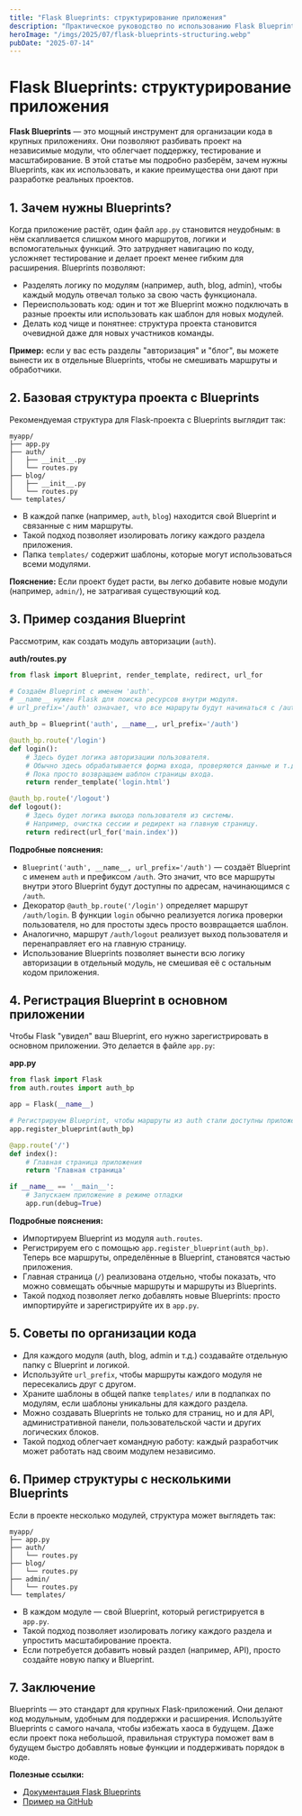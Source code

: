 ```yaml
---
title: "Flask Blueprints: структурирование приложения"
description: "Практическое руководство по использованию Flask Blueprints для модульной архитектуры. Примеры кода, структура проекта, лучшие практики."
heroImage: "/imgs/2025/07/flask-blueprints-structuring.webp"
pubDate: "2025-07-14"
---
```


# Flask Blueprints: структурирование приложения

**Flask Blueprints** — это мощный инструмент для организации кода в крупных приложениях. Они позволяют разбивать проект на независимые модули, что облегчает поддержку, тестирование и масштабирование. В этой статье мы подробно разберём, зачем нужны Blueprints, как их использовать, и какие преимущества они дают при разработке реальных проектов.

## 1. Зачем нужны Blueprints?

Когда приложение растёт, один файл `app.py` становится неудобным: в нём скапливается слишком много маршрутов, логики и вспомогательных функций. Это затрудняет навигацию по коду, усложняет тестирование и делает проект менее гибким для расширения. Blueprints позволяют:
- Разделять логику по модулям (например, auth, blog, admin), чтобы каждый модуль отвечал только за свою часть функционала.
- Переиспользовать код: один и тот же Blueprint можно подключать в разные проекты или использовать как шаблон для новых модулей.
- Делать код чище и понятнее: структура проекта становится очевидной даже для новых участников команды.

**Пример:** если у вас есть разделы "авторизация" и "блог", вы можете вынести их в отдельные Blueprints, чтобы не смешивать маршруты и обработчики.

## 2. Базовая структура проекта с Blueprints

Рекомендуемая структура для Flask-проекта с Blueprints выглядит так:

```
myapp/
├── app.py
├── auth/
│   ├── __init__.py
│   └── routes.py
├── blog/
│   ├── __init__.py
│   └── routes.py
└── templates/
```

- В каждой папке (например, `auth`, `blog`) находится свой Blueprint и связанные с ним маршруты.
- Такой подход позволяет изолировать логику каждого раздела приложения.
- Папка `templates/` содержит шаблоны, которые могут использоваться всеми модулями.

**Пояснение:**
Если проект будет расти, вы легко добавите новые модули (например, `admin/`), не затрагивая существующий код.

## 3. Пример создания Blueprint

Рассмотрим, как создать модуль авторизации (`auth`).

**auth/routes.py**
```python
from flask import Blueprint, render_template, redirect, url_for

# Создаём Blueprint с именем 'auth'.
# __name__ нужен Flask для поиска ресурсов внутри модуля.
# url_prefix='/auth' означает, что все маршруты будут начинаться с /auth

auth_bp = Blueprint('auth', __name__, url_prefix='/auth')

@auth_bp.route('/login')
def login():
    # Здесь будет логика авторизации пользователя.
    # Обычно здесь обрабатывается форма входа, проверяются данные и т.д.
    # Пока просто возвращаем шаблон страницы входа.
    return render_template('login.html')

@auth_bp.route('/logout')
def logout():
    # Здесь будет логика выхода пользователя из системы.
    # Например, очистка сессии и редирект на главную страницу.
    return redirect(url_for('main.index'))
```

**Подробные пояснения:**
- `Blueprint('auth', __name__, url_prefix='/auth')` — создаёт Blueprint с именем `auth` и префиксом `/auth`. Это значит, что все маршруты внутри этого Blueprint будут доступны по адресам, начинающимся с `/auth`.
- Декоратор `@auth_bp.route('/login')` определяет маршрут `/auth/login`. В функции `login` обычно реализуется логика проверки пользователя, но для простоты здесь просто возвращается шаблон.
- Аналогично, маршрут `/auth/logout` реализует выход пользователя и перенаправляет его на главную страницу.
- Использование Blueprints позволяет вынести всю логику авторизации в отдельный модуль, не смешивая её с остальным кодом приложения.

## 4. Регистрация Blueprint в основном приложении

Чтобы Flask "увидел" ваш Blueprint, его нужно зарегистрировать в основном приложении. Это делается в файле `app.py`:

**app.py**
```python
from flask import Flask
from auth.routes import auth_bp

app = Flask(__name__)

# Регистрируем Blueprint, чтобы маршруты из auth стали доступны приложению
app.register_blueprint(auth_bp)

@app.route('/')
def index():
    # Главная страница приложения
    return 'Главная страница'

if __name__ == '__main__':
    # Запускаем приложение в режиме отладки
    app.run(debug=True)
```

**Подробные пояснения:**
- Импортируем Blueprint из модуля `auth.routes`.
- Регистрируем его с помощью `app.register_blueprint(auth_bp)`. Теперь все маршруты, определённые в Blueprint, становятся частью приложения.
- Главная страница (`/`) реализована отдельно, чтобы показать, что можно совмещать обычные маршруты и маршруты из Blueprints.
- Такой подход позволяет легко добавлять новые Blueprints: просто импортируйте и зарегистрируйте их в `app.py`.

## 5. Советы по организации кода

- Для каждого модуля (auth, blog, admin и т.д.) создавайте отдельную папку с Blueprint и логикой.
- Используйте `url_prefix`, чтобы маршруты каждого модуля не пересекались друг с другом.
- Храните шаблоны в общей папке `templates/` или в подпапках по модулям, если шаблоны уникальны для каждого раздела.
- Можно создавать Blueprints не только для страниц, но и для API, административной панели, пользовательской части и других логических блоков.
- Такой подход облегчает командную работу: каждый разработчик может работать над своим модулем независимо.

## 6. Пример структуры с несколькими Blueprints

Если в проекте несколько модулей, структура может выглядеть так:

```
myapp/
├── app.py
├── auth/
│   └── routes.py
├── blog/
│   └── routes.py
├── admin/
│   └── routes.py
└── templates/
```

- В каждом модуле — свой Blueprint, который регистрируется в `app.py`.
- Такой подход позволяет изолировать логику каждого раздела и упростить масштабирование проекта.
- Если потребуется добавить новый раздел (например, API), просто создайте новую папку и Blueprint.

## 7. Заключение

Blueprints — это стандарт для крупных Flask-приложений. Они делают код модульным, удобным для поддержки и расширения. Используйте Blueprints с самого начала, чтобы избежать хаоса в будущем. Даже если проект пока небольшой, правильная структура поможет вам в будущем быстро добавлять новые функции и поддерживать порядок в коде.

**Полезные ссылки:**
- [Документация Flask Blueprints](https://flask.palletsprojects.com/en/latest/blueprints/)
- [Пример на GitHub](https://github.com/pallets/flask/tree/main/examples/tutorial) 
